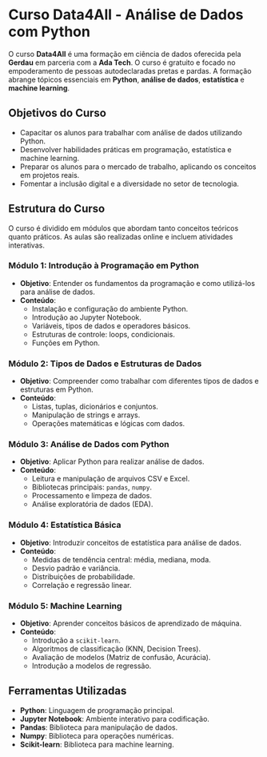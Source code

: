 # Curso Data4All - Análise de Dados com Python

O curso **Data4All** é uma formação em ciência de dados oferecida pela **Gerdau** em parceria com a **Ada Tech**. O curso é gratuito e focado no empoderamento de pessoas autodeclaradas pretas e pardas. A formação abrange tópicos essenciais em **Python**, **análise de dados**, **estatística** e **machine learning**.

## Objetivos do Curso

- Capacitar os alunos para trabalhar com análise de dados utilizando Python.
- Desenvolver habilidades práticas em programação, estatística e machine learning.
- Preparar os alunos para o mercado de trabalho, aplicando os conceitos em projetos reais.
- Fomentar a inclusão digital e a diversidade no setor de tecnologia.

## Estrutura do Curso

O curso é dividido em módulos que abordam tanto conceitos teóricos quanto práticos. As aulas são realizadas online e incluem atividades interativas.

### Módulo 1: Introdução à Programação em Python

- **Objetivo**: Entender os fundamentos da programação e como utilizá-los para análise de dados.
- **Conteúdo**:
  - Instalação e configuração do ambiente Python.
  - Introdução ao Jupyter Notebook.
  - Variáveis, tipos de dados e operadores básicos.
  - Estruturas de controle: loops, condicionais.
  - Funções em Python.

### Módulo 2: Tipos de Dados e Estruturas de Dados

- **Objetivo**: Compreender como trabalhar com diferentes tipos de dados e estruturas em Python.
- **Conteúdo**:
  - Listas, tuplas, dicionários e conjuntos.
  - Manipulação de strings e arrays.
  - Operações matemáticas e lógicas com dados.

### Módulo 3: Análise de Dados com Python

- **Objetivo**: Aplicar Python para realizar análise de dados.
- **Conteúdo**:
  - Leitura e manipulação de arquivos CSV e Excel.
  - Bibliotecas principais: `pandas`, `numpy`.
  - Processamento e limpeza de dados.
  - Análise exploratória de dados (EDA).

### Módulo 4: Estatística Básica

- **Objetivo**: Introduzir conceitos de estatística para análise de dados.
- **Conteúdo**:
  - Medidas de tendência central: média, mediana, moda.
  - Desvio padrão e variância.
  - Distribuições de probabilidade.
  - Correlação e regressão linear.

### Módulo 5: Machine Learning

- **Objetivo**: Aprender conceitos básicos de aprendizado de máquina.
- **Conteúdo**:
  - Introdução a `scikit-learn`.
  - Algoritmos de classificação (KNN, Decision Trees).
  - Avaliação de modelos (Matriz de confusão, Acurácia).
  - Introdução a modelos de regressão.


## Ferramentas Utilizadas

- **Python**: Linguagem de programação principal.
- **Jupyter Notebook**: Ambiente interativo para codificação.
- **Pandas**: Biblioteca para manipulação de dados.
- **Numpy**: Biblioteca para operações numéricas.
- **Scikit-learn**: Biblioteca para machine learning.


